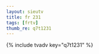 ```yaml
--- 
layout: sieutv
title: fr 231
tags: [frtv]
thumb_re: q7t1231
---
```

{% include tvadv key="q7t1231" %} 
